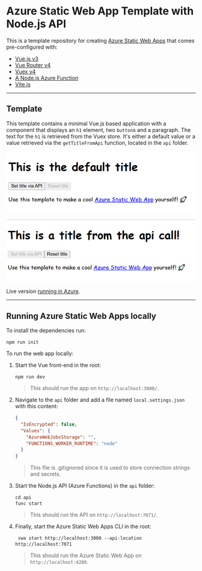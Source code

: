 # Azure Static Web App Template with Node.js API

This is a template repository for creating [Azure Static Web Apps](https://docs.microsoft.com/azure/static-web-apps/) that comes pre-configured with:

* [Vue.js v3](https://v3.vuejs.org/)
* [Vue Router v4](https://next.router.vuejs.org/)
* [Vuex v4](https://next.vuex.vuejs.org/)
* [A Node.js Azure Function](https://docs.microsoft.com/azure/static-web-apps/apis)
* [Vite.js](https://vitejs.dev/)

---

## Template

This template contains a minimal Vue.js based application with a component that displays an `h1` element, two `button`s and a paragraph. The text for the `h1` is retrieved from the Vuex store. It's either a default value or a value retrieved via the `getTitleFromApi` function, located in the `api` folder.

![Using the default title](img/swa-homepage1.png)

![Using the title from the API](img/swa-homepage2.png)

Live version [running in Azure](https://brave-water-026f39a03.azurestaticapps.net/).

---

## Running Azure Static Web Apps locally

To install the dependencies run:

```shell
npm run init
```

To run the web app locally:

1. Start the Vue front-end in the root:

    ```shell
    npm run dev
    ```

    > This should run the app on `http://localhost:3000/`.

2. Navigate to the `api` folder and add a file named `local.settings.json` with this content:

    ```json
    {
      "IsEncrypted": false,
      "Values": {
        "AzureWebJobsStorage": "",
        "FUNCTIONS_WORKER_RUNTIME": "node"
      }
    }
    ```

    > This file is .gitignored since it is used to store connection strings and secrets.

3. Start the Node.js API (Azure Functions) in the `api` folder:

    ```shell
    cd api
    func start
    ```

    > This should run the API on `http://localhost:7071/`.

4. Finally, start the Azure Static Web Apps CLI in the root:

    ```shell
     swa start http://localhost:3000 --api-location http://localhost:7071
    ```

    > This should run the Azure Static Web App on `http://localhost:4280`.
